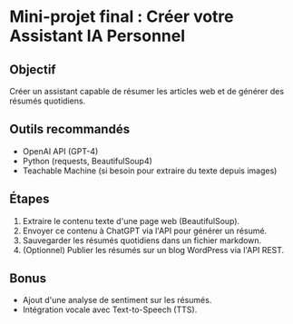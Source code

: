 # Mini-projet final : Créer votre Assistant IA Personnel

## Objectif
Créer un assistant capable de résumer les articles web et de générer des résumés quotidiens.

## Outils recommandés
- OpenAI API (GPT-4)
- Python (requests, BeautifulSoup4)
- Teachable Machine (si besoin pour extraire du texte depuis images)

## Étapes
1. Extraire le contenu texte d'une page web (BeautifulSoup).
2. Envoyer ce contenu à ChatGPT via l'API pour générer un résumé.
3. Sauvegarder les résumés quotidiens dans un fichier markdown.
4. (Optionnel) Publier les résumés sur un blog WordPress via l'API REST.

## Bonus
- Ajout d'une analyse de sentiment sur les résumés.
- Intégration vocale avec Text-to-Speech (TTS).